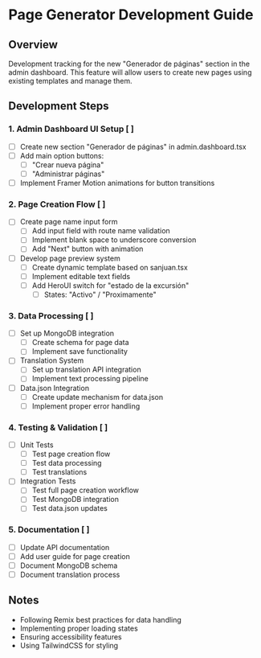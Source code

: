 # Page Generator Development Guide

## Overview
Development tracking for the new "Generador de páginas" section in the admin dashboard. This feature will allow users to create new pages using existing templates and manage them.

## Development Steps

### 1. Admin Dashboard UI Setup [ ]
- [ ] Create new section "Generador de páginas" in admin.dashboard.tsx
- [ ] Add main option buttons:
  - [ ] "Crear nueva página"
  - [ ] "Administrar páginas"
- [ ] Implement Framer Motion animations for button transitions

### 2. Page Creation Flow [ ]
- [ ] Create page name input form
  - [ ] Add input field with route name validation
  - [ ] Implement blank space to underscore conversion
  - [ ] Add "Next" button with animation
- [ ] Develop page preview system
  - [ ] Create dynamic template based on sanjuan.tsx
  - [ ] Implement editable text fields
  - [ ] Add HeroUI switch for "estado de la excursión"
    - [ ] States: "Activo" / "Proximamente"

### 3. Data Processing [ ]
- [ ] Set up MongoDB integration
  - [ ] Create schema for page data
  - [ ] Implement save functionality
- [ ] Translation System
  - [ ] Set up translation API integration
  - [ ] Implement text processing pipeline
- [ ] Data.json Integration
  - [ ] Create update mechanism for data.json
  - [ ] Implement proper error handling

### 4. Testing & Validation [ ]
- [ ] Unit Tests
  - [ ] Test page creation flow
  - [ ] Test data processing
  - [ ] Test translations
- [ ] Integration Tests
  - [ ] Test full page creation workflow
  - [ ] Test MongoDB integration
  - [ ] Test data.json updates

### 5. Documentation [ ]
- [ ] Update API documentation
- [ ] Add user guide for page creation
- [ ] Document MongoDB schema
- [ ] Document translation process

## Notes
- Following Remix best practices for data handling
- Implementing proper loading states
- Ensuring accessibility features
- Using TailwindCSS for styling
